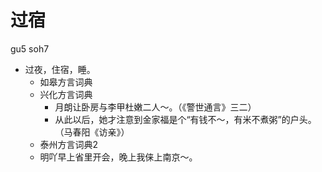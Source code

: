 # 过宿
gu5 soh7
+ 过夜，住宿，睡。
  * 如皋方言词典
  * 兴化方言词典
    - 月朗让卧房与李甲杜嫩二人～。（《警世通言》三二）
    - 从此以后，她才注意到金家福是个“有钱不～，有米不煮粥”的户头。（马春阳《访亲》）
  * 泰州方言词典2
  - 明吖早上省里开会，晚上我俫上南京～。
